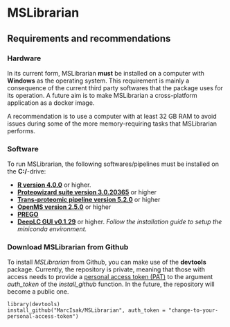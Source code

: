 # MSLibrarian

## Requirements and recommendations

### Hardware 

In its current form, MSLibrarian **must** be installed on a computer with **Windows** as the operating system. This requirement is mainly a consequence of the current third party softwares that the package uses for its operation. A future aim is to make MSLibrarian a cross-platform application as a docker image. 

A recommendation is to use a computer with at least 32 GB RAM to avoid issues during some of the more memory-requiring tasks that MSLibrarian performs. 

### Software 

To run MSLibrarian, the following softwares/pipelines must be installed on the **C:/**-drive: 

 * [**R version 4.0.0**](https://cran.r-project.org/) or higher. 
 * [**Proteowizard suite version 3.0.20365**](http://proteowizard.sourceforge.net/download.html) or higher 
 * [**Trans-proteomic pipeline version 5.2.0**](https://sourceforge.net/projects/sashimi/files/Trans-Proteomic%20Pipeline%20%28TPP%29/) or higher
 * [**OpenMS version 2.5.0**](https://github.com/OpenMS/OpenMS/releases/tag/Release2.6.0) or higher
 * [**PREGO**](https://bitbucket.org/searleb/prego-srm-response-predictor/downloads/) 
 * [**DeepLC GUI v0.1.29**](https://github.com/compomics/DeepLC/releases) or higher. _Follow the installation guide to setup the miniconda environment._

### Download MSLibrarian from Github

To install _MSLibrarian_ from Github, you can make use of the **devtools** package. Currently, the repository is private, meaning that those with access needs to provide a [personal access token (PAT)](https://github.com/settings/tokens) to the argument _auth_token_ of the _install_github_ function. In the future, the repository will become a public one.  

```
library(devtools)
install_github("MarcIsak/MSLibrarian", auth_token = "change-to-your-personal-access-token")

```
